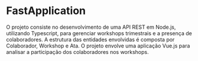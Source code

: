 # FastApplication
O projeto consiste no desenvolvimento de uma API REST em Node.js, utilizando Typescript, para gerenciar workshops trimestrais e a presença de colaboradores. A estrutura das entidades envolvidas é composta por Colaborador, Workshop e Ata. O projeto envolve uma aplicação Vue.js para analisar a participação dos colaboradores nos workshops.
